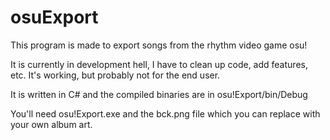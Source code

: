 # osuExport
This program is made to export songs from the rhythm video game osu!

It is currently in development hell, I have to clean up code, add features, etc.
It's working, but probably not for the end user.

It is written in C# and the compiled binaries are in osu!Export/bin/Debug

You'll need osu!Export.exe and the bck.png file which you can replace with your own album art.
